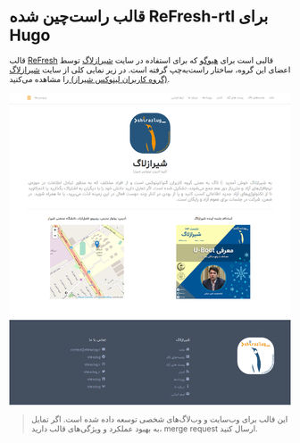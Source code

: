 # قالب راست‌چین شده ReFresh-rtl برای Hugo

قالب [ReFresh](https://github.com/PippoRJ/hugo-refresh) قالبی است برای [هیوگو](https://gohugo.io) که برای استفاده در سایت [شیرازلاگ](https://shirazlug.ir/) توسط اعضای این گروه، ساختار راست‌به‌چپ گرفته است.
در زیر نمایی کلی از سایت [شیرازلاگ (گروه کاربران لینوکس شیراز) ](https://shirazlug.ir/) را مشاهده می‌کنید. 

![ReFresh-rtl theme screenshot of ShirazLUG](images/shirazlug-screenshot.png)

> این قالب برای وب‌سایت و وب‌لاگ‌های شخصی توسعه داده شده است. اگر تمایل به بهبود عملکرد و ویژگی‌های قالب دارید، merge request ارسال کنید.
